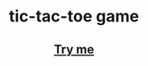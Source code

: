 <h1 align="center"> tic-tac-toe game </h1>
<h2 align="center"><a href="https://prasad-tic-tac-toe.netlify.app">Try me</a></h2>

